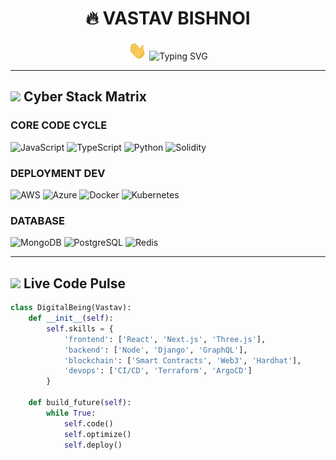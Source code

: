 # <div align="center">🔥 VASTAV BISHNOI </div>
<div align="center">
  <img src="https://raw.githubusercontent.com/ABSphreak/ABSphreak/master/gifs/Hi.gif" width="30px"> 
  <img src="https://readme-typing-svg.demolab.com?font=Orbitron&size=26&duration=4000&pause=1000&color=22F7F7&center=true&vCenter=true&width=800&height=50&lines=%3E+Full+Stack+Architect+%7C+AI%2FML+Engineer+%7C+Blockchain+Dev;%3E+4th+Year+CS+Undergrad+%7C+Code+Shaman+%7C+Digital+Alchemist;%3E+Building+the+Future+One+Commit+at+a+Time+%F0%9F%9A%80)" alt="Typing SVG">
</div>

---

## <img src="https://media2.giphy.com/media/QssGEmpkyEOhBCb7eN/giphy.gif?cid=ecf05e47a0n3gi1jqizzkna89gi3q3t6eu5d06uj0snxkt5z&ep=v1_gifs_related&rid=giphy.gif&ct=s" width="40px"> **Cyber Stack Matrix**

### **CORE CODE CYCLE**
![JavaScript](https://img.shields.io/badge/JavaScript-ES6+-F7DF1E?logo=javascript&logoColor=black&style=for-the-badge)
![TypeScript](https://img.shields.io/badge/TypeScript-4.0+-3178C6?logo=typescript&logoColor=white&style=for-the-badge)
![Python](https://img.shields.io/badge/Python-3.10+-3776AB?logo=python&logoColor=white&style=for-the-badge)
![Solidity](https://img.shields.io/badge/Solidity-0.8+-363636?logo=solidity&logoColor=white&style=for-the-badge)

### **DEPLOYMENT DEV**
![AWS](https://img.shields.io/badge/AWS-EC2/S3/Lambda-FF9900?logo=amazonaws&logoColor=white&style=for-the-badge)
![Azure](https://img.shields.io/badge/Azure-Functions-0089D6?logo=microsoftazure&logoColor=white&style=for-the-badge)
![Docker](https://img.shields.io/badge/Docker-Containers-2496ED?logo=docker&logoColor=white&style=for-the-badge)
![Kubernetes](https://img.shields.io/badge/K8s-Orchestration-326CE5?logo=kubernetes&logoColor=white&style=for-the-badge)

### **DATABASE**
![MongoDB](https://img.shields.io/badge/MongoDB-5.0+-47A248?logo=mongodb&logoColor=white&style=for-the-badge)
![PostgreSQL](https://img.shields.io/badge/PostgreSQL-15+-4169E1?logo=postgresql&logoColor=white&style=for-the-badge)
![Redis](https://img.shields.io/badge/Redis-7.0+-DC382D?logo=redis&logoColor=white&style=for-the-badge)

---

## <img src="https://media.giphy.com/media/WUlplcMpOCEmTGBtBW/giphy.gif" width="40px"> **Live Code Pulse**

```python
class DigitalBeing(Vastav):
    def __init__(self):
        self.skills = {
            'frontend': ['React', 'Next.js', 'Three.js'],
            'backend': ['Node', 'Django', 'GraphQL'],
            'blockchain': ['Smart Contracts', 'Web3', 'Hardhat'],
            'devops': ['CI/CD', 'Terraform', 'ArgoCD']
        }
        
    def build_future(self):
        while True:
            self.code()
            self.optimize()
            self.deploy()
